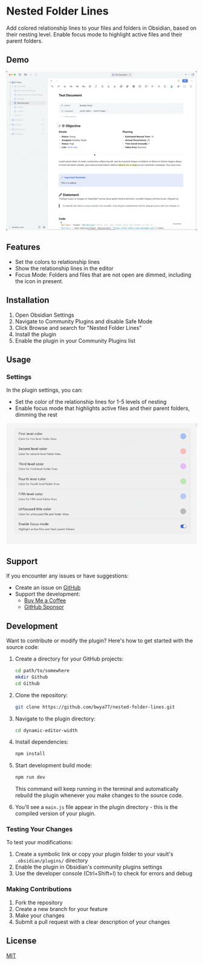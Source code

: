 # Nested Folder Lines

Add colored relationship lines to your files and folders in Obsidian, based on their nesting level. Enable focus mode to highlight active files and their parent folders.

## Demo

![Demo video](/images/demo.gif) 

## Features

- Set the colors to relationship lines
- Show the relationship lines in the editor
- Focus Mode: Folders and files that are not open are dimmed, including the icon in present.

## Installation

1. Open Obsidian Settings
2. Navigate to Community Plugins and disable Safe Mode
3. Click Browse and search for "Nested Folder Lines"
4. Install the plugin
5. Enable the plugin in your Community Plugins list

## Usage

### Settings

In the plugin settings, you can:

- Set the color of the relationship lines for 1-5 levels of nesting
- Enable focus mode that highlights active files and their parent folders, dimming the rest

![Settings Panel](/images/settings.png)


## Support

If you encounter any issues or have suggestions:

- Create an issue on [GitHub](https://github.com/bwya77/dynamic-editor-width/issues)
- Support the development:
  - [Buy Me a Coffee](https://buymeacoffee.com/bwya77)
  - [GitHub Sponsor](https://github.com/sponsors/bwya77)

## Development

Want to contribute or modify the plugin? Here's how to get started with the source code:

1. Create a directory for your GitHub projects:
   ```bash
   cd path/to/somewhere
   mkdir Github
   cd Github
   ```

2. Clone the repository:
   ```bash
   git clone https://github.com/bwya77/nested-folder-lines.git
   ```

3. Navigate to the plugin directory:
   ```bash
   cd dynamic-editor-width
   ```

4. Install dependencies:
   ```bash
   npm install
   ```

5. Start development build mode:
   ```bash
   npm run dev
   ```
   This command will keep running in the terminal and automatically rebuild the plugin whenever you make changes to the source code.

6. You'll see a `main.js` file appear in the plugin directory - this is the compiled version of your plugin.

### Testing Your Changes

To test your modifications:

1. Create a symbolic link or copy your plugin folder to your vault's `.obsidian/plugins/` directory
2. Enable the plugin in Obsidian's community plugins settings
3. Use the developer console (Ctrl+Shift+I) to check for errors and debug

### Making Contributions

1. Fork the repository
2. Create a new branch for your feature
3. Make your changes
4. Submit a pull request with a clear description of your changes

## License

[MIT](https://github.com/bwya77/nested-folder-lines/blob/main/LICENSE)
